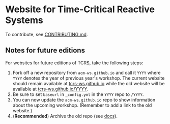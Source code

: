 # Website for Time-Critical Reactive Systems

To contribute, see [CONTRIBUTING.md](CONTRIBUTING.md).

## Notes for future editions
For websites for future editions of TCRS, take the following steps:
1. Fork off a new repository from `acm-ws.github.io` and call it `YYYY` where `YYYY` denotes the year of previous year's workshop.
The current website should remain available at [tcrs-ws.github.io](https://tcrs-ws.github.io/) while the old website will be available at [tcrs-ws.github.io/YYYY](https://tcrs-ws.github.io/YYYY).
2. Be sure to set `baseurl` in `_config.yml` in the `YYYY` repo to `/YYYY`.
3. You can now update the `acm-ws.github.io` repo to show information about the upcoming workshop. (Remember to add a link to the old website.)
4. (**Recommended**) Archive the old repo (see [docs](https://docs.github.com/en/repositories/archiving-a-github-repository/archiving-repositories)).
